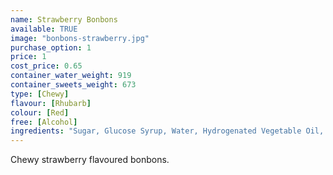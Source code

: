 ```yaml
---
name: Strawberry Bonbons
available: TRUE
image: "bonbons-strawberry.jpg"
purchase_option: 1
price: 1
cost_price: 0.65
container_water_weight: 919
container_sweets_weight: 673
type: [Chewy]
flavour: [Rhubarb]
colour: [Red]
free: [Alcohol]
ingredients: "Sugar, Glucose Syrup, Water, Hydrogenated Vegetable Oil, Dextrose, Sorbitol, Gelatine, Citric Acid, Flavourings, Emulsifier: E471, Colour: E120"
---
```

Chewy strawberry flavoured bonbons.